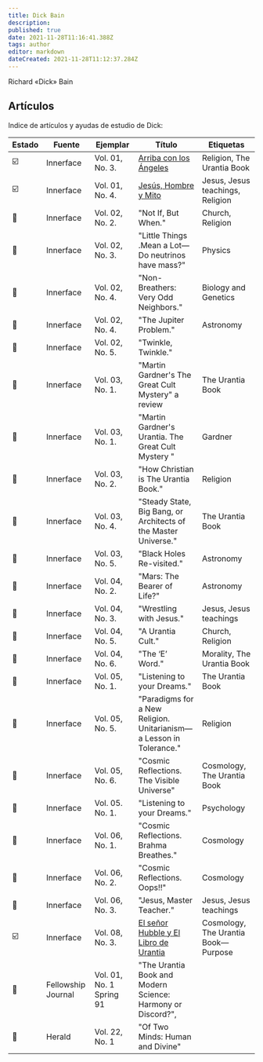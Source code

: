 ```yaml
---
title: Dick Bain
description:
published: true
date: 2021-11-28T11:16:41.388Z
tags: author
editor: markdown
dateCreated: 2021-11-28T11:12:37.284Z
---
```


Richard «Dick» Bain

## Artículos

Indice de artículos y ayudas de estudio de Dick:

| Estado                  | Fuente             | Ejemplar                 | Título                                                                                          | Etiquetas                           |
| ----------------------- | ------------------ | ------------------------ | ----------------------------------------------------------------------------------------------- | ----------------------------------- |
| :ballot_box_with_check: | Innerface          | Vol. 01, No. 3.          | [Arriba con los Ángeles](/es/article/Dick_Bain/High_on_Angels)                                  | Religion, The Urantia Book          |
| :ballot_box_with_check: | Innerface          | Vol. 01, No. 4.          | [Jesús, Hombre y Mito](/es/article/Dick_Bain/Jesus_Man_and_Myth)                                | Jesus, Jesus teachings, Religion    |
| :white_square_button:   | Innerface          | Vol. 02, No. 2.          | "Not If, But When."                                                                             | Church, Religion                    |
| :white_square_button:   | Innerface          | Vol. 02, No. 3.          | "Little Things .Mean a Lot—Do neutrinos have mass?"                                             | Physics                             |
| :white_square_button:   | Innerface          | Vol. 02, No. 4.          | "Non-Breathers: Very Odd Neighbors."                                                            | Biology and Genetics                |
| :white_square_button:   | Innerface          | Vol. 02, No. 4.          | "The Jupiter Problem."                                                                          | Astronomy                           |
| :white_square_button:   | Innerface          | Vol. 02, No. 5.          | "Twinkle, Twinkle."                                                                             |
| :white_square_button:   | Innerface          | Vol. 03, No. 1.          | "Martin Gardner's The Great Cult Mystery" a review                                              | The Urantia Book                    |
| :white_square_button:   | Innerface          | Vol. 03, No. 1.          | "Martin Gardner's Urantia. The Great Cult Mystery "                                             | Gardner                             |
| :white_square_button:   | Innerface          | Vol. 03, No. 2.          | "How Christian is The Urantia Book."                                                            | Religion                            |
| :white_square_button:   | Innerface          | Vol. 03, No. 4.          | "Steady State, Big Bang, or Architects of the Master Universe."                                 | The Urantia Book                    |
| :white_square_button:   | Innerface          | Vol. 03, No. 5.          | "Black Holes Re-visited."                                                                       | Astronomy                           |
| :white_square_button:   | Innerface          | Vol. 04, No. 2.          | "Mars: The Bearer of Life?"                                                                     | Astronomy                           |
| :white_square_button:   | Innerface          | Vol. 04, No. 3.          | "Wrestling with Jesus."                                                                         | Jesus, Jesus teachings              |
| :white_square_button:   | Innerface          | Vol. 04, No. 5.          | "A Urantia Cult."                                                                               | Church, Religion                    |
| :white_square_button:   | Innerface          | Vol. 04, No. 6.          | "The ‘E’ Word."                                                                                 | Morality, The Urantia Book          |
| :white_square_button:   | Innerface          | Vol. 05, No. 1.          | "Listening to your Dreams."                                                                     | The Urantia Book                    |
| :white_square_button:   | Innerface          | Vol. 05, No. 5.          | "Paradigms for a New Religion. Unitarianism—a Lesson in Tolerance."                             | Religion                            |
| :white_square_button:   | Innerface          | Vol. 05, No. 6.          | "Cosmic Reflections. The Visible Universe"                                                      | Cosmology, The Urantia Book         |
| :white_square_button:   | Innerface          | Vol. 05. No. 1.          | "Listening to your Dreams."                                                                     | Psychology                          |
| :white_square_button:   | Innerface          | Vol. 06, No. 1.          | "Cosmic Reflections. Brahma Breathes."                                                          | Cosmology                           |
| :white_square_button:   | Innerface          | Vol. 06, No. 2.          | "Cosmic Reflections. Oops!!"                                                                    | Cosmology                           |
| :white_square_button:   | Innerface          | Vol. 06, No. 3.          | "Jesus, Master Teacher."                                                                        | Jesus, Jesus teachings              |
| :ballot_box_with_check: | Innerface          | Vol. 08, No. 3.          | [El señor Hubble y El Libro de Urantia](/es/article/Dick_Bain/Mr_Hubble_and_the_Urantia_Papers) | Cosmology, The Urantia Book—Purpose |
| :white_square_button:   | Fellowship Journal | Vol. 01, No. 1 Spring 91 | "The Urantia Book and Modern Science: Harmony or Discord?",                                     |                                     |
| :white_square_button:   | Herald             | Vol. 22, No. 1           | "Of Two Minds: Human and Divine"                                                                |                                     |
